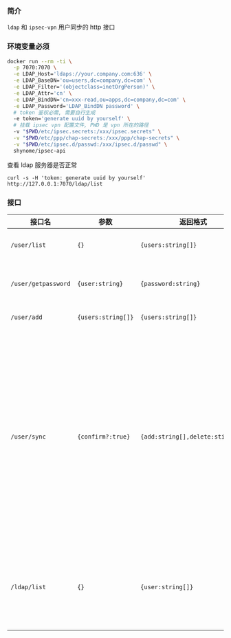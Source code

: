 ### 简介

`ldap` 和 `ipsec-vpn` 用户同步的 http 接口

### 环境变量必须

```sh
docker run --rm -ti \
  -p 7070:7070 \
  -e LDAP_Host='ldaps://your.company.com:636' \
  -e LDAP_BaseDN='ou=users,dc=company,dc=com' \
  -e LDAP_Filter='(objectclass=inetOrgPerson)' \
  -e LDAP_Attr='cn' \
  -e LDAP_BindDN='cn=xxx-read,ou=apps,dc=company,dc=com' \
  -e LDAP_Password='LDAP_BindDN password' \
  # token 鉴权必需, 需要自行生成
  -e token='generate uuid by yourself' \
  # 挂载 ipsec vpn 配置文件, PWD 是 vpn 所在的路径
  -v "$PWD/etc/ipsec.secrets:/xxx/ipsec.secrets" \
  -v "$PWD/etc/ppp/chap-secrets:/xxx/ppp/chap-secrets" \
  -v "$PWD/etc/ipsec.d/passwd:/xxx/ipsec.d/passwd" \
  shynome/ipsec-api
```

查看 ldap 服务器是否正常

```
curl -s -H 'token: generate uuid by yourself' http://127.0.0.1:7070/ldap/list
```

### 接口

| 接口名              | 参数               | 返回格式                         | 说明                                                                                                                                      |
| ------------------- | ------------------ | -------------------------------- | ----------------------------------------------------------------------------------------------------------------------------------------- |
| `/user/list`        | `{}`               | `{users:string[]}`               | 获取服务器上的用户                                                                                                                        |
| `/user/getpassword` | `{user:string}`    | `{password:string}`              | 获取服务器上的用户密码                                                                                                                    |
| `/user/add`         | `{users:string[]}` | `{users:string[]}`               | 添加用户                                                                                                                                  |
| `/user/sync`        | `{confirm?:true}`  | `{add:string[],delete:stirng[]}` | 以 ldap 为基准同步用户, 不存在于 ldap 的用户会被删除, 不存在于服务器的用户会被添加, 传 `confirm` 才会执行操作, 不传只列出将要被操作的用户 |
| `/ldap/list`        | `{}`               | `{user:string[]}`                | 列出 ldap 上的用户, 同时可用来检测 ldap 服务是否可用                                                                                      |
